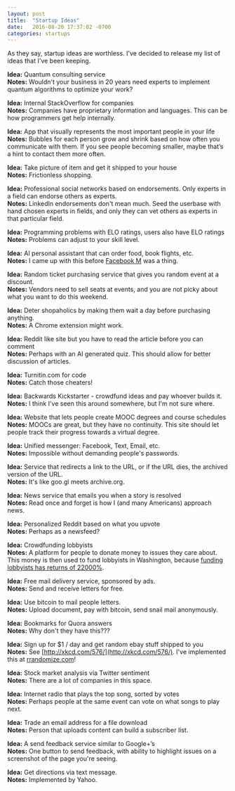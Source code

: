 ```yaml
---
layout: post
title:  "Startup Ideas"
date:   2016-08-20 17:37:02 -0700
categories: startups
---
```

As they say, startup ideas are worthless. I've decided to release my list of ideas that I've been keeping.  

**Idea:** Quantum consulting service  
**Notes:** Wouldn't your business in 20 years need experts to implement quantum algorithms to optimize your work?

**Idea:** Internal StackOverflow for companies   
**Notes:** Companies have proprietary information and languages. This can be how programmers get help internally. 

**Idea:** App that visually represents the most important people in your life  
**Notes:**  Bubbles for each person grow and shrink based on how often you communicate with them. If you see people becoming smaller, maybe that’s a hint to contact them more often.

**Idea:** Take picture of item and get it shipped to your house  
**Notes:** Frictionless shopping.

**Idea:** Professional social networks based on endorsements. Only experts in a field can endorse others as experts.  
**Notes:** LinkedIn endorsements don't mean much. Seed the userbase with hand chosen experts in fields, and only they can vet others as experts in that particular field. 

**Idea:** Programming problems with ELO ratings, users also have ELO ratings  
**Notes:** Problems can adjust to your skill level.

**Idea:** AI personal assistant that can order food, book flights, etc.   
**Notes:** I came up with this before [Facebook M](http://www.wired.com/2015/08/facebook-launches-m-new-kind-virtual-assistant/) was a thing.

**Idea:** Random ticket purchasing service that gives you random event at a discount.  
**Notes:** Vendors need to sell seats at events, and you are not picky about what you want to do this weekend.

**Idea:** Deter shopaholics by making them wait a day before purchasing anything.  
**Notes:** A Chrome extension might work.

**Idea:** Reddit like site but you have to read the article before you can comment  
**Notes:** Perhaps with an AI generated quiz. This should allow for better discussion of articles.

**Idea:** Turnitin.com for code   
**Notes:** Catch those cheaters!

**Idea:** Backwards Kickstarter - crowdfund ideas and pay whoever builds it.  
**Notes:** I think I've seen this around somewhere, but I'm not sure where.

**Idea:** Website that lets people create MOOC degrees and course schedules  
**Notes:** MOOCs are great, but they have no continuity. This site should let people track their progress towards a virtual degree.

**Idea:** Unified messenger: Facebook, Text, Email, etc.  
**Notes:** Impossible without demanding people's passwords.

**Idea:** Service that redirects a link to the URL, or if the URL dies, the archived version of the URL.  
**Notes:** It's like goo.gl meets archive.org.

**Idea:** News service that emails you when a story is resolved  
**Notes:** Read once and forget is how I (and many Americans) approach news. 

**Idea:** Personalized Reddit based on what you upvote  
**Notes:** Perhaps as a newsfeed?

**Idea:** Crowdfunding lobbyists  
**Notes:** A platform for people to donate money to issues they care about. This money is then used to fund lobbyists in Washington, because [funding lobbyists has returns of 22000%](http://www.npr.org/sections/money/2012/01/06/144737864/forget-stocks-or-bonds-invest-in-a-lobbyist).

**Idea:** Free mail delivery service, sponsored by ads.  
**Notes:** Send and receive letters for free.

**Idea:** Use bitcoin to mail people letters.  
**Notes:** Upload document, pay with bitcoin, send snail mail anonymously. 

**Idea:** Bookmarks for Quora answers  
**Notes:** Why don't they have this???

**Idea:** Sign up for $1 / day and get random ebay stuff shipped to you  
**Notes:** See [http://xkcd.com/576/](http://xkcd.com/576/). I've implemented this at [rrandomize.com](https://rrandomize.com)!

**Idea:** Stock market analysis via Twitter sentiment  
**Notes:** There are a lot of companies in this space.

**Idea:** Internet radio that plays the top song, sorted by votes  
**Notes:** Perhaps people at the same event can vote on what songs to play next.

**Idea:** Trade an email address for a file download  
**Notes:** Person that uploads content can build a subscriber list. 

**Idea:** A send feedback service similar to Google+’s  
**Notes:** One button to send feedback, with ability to highlight issues on a screenshot of the page you're seeing.

**Idea:** Get directions via text message.   
**Notes:** Implemented by Yahoo.






